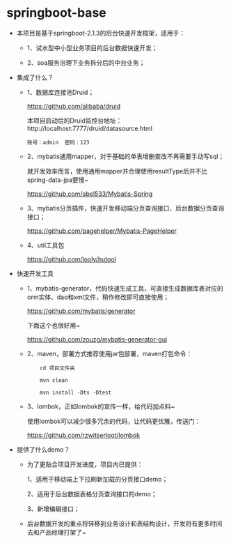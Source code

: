 # springboot-base

 - 本项目是基于springboot-2.1.3的后台快速开发框架，适用于：
 
    - 1、试水型中小型业务项目的后台数据快速开发；
    
    - 2、soa服务治理下业务拆分后的中台业务；
 
 

 - 集成了什么？
 
    - 1、数据库连接池Druid；
    
      https://github.com/alibaba/druid

      本项目启动后的Druid监控台地址：http://localhost:7777/druid/datasource.html 
       
          账号：admin  密码：123
  
    - 2、mybatis通用mapper，对于基础的单表增删查改不再需要手动写sql；
        
      就开发效率而言，使用通用mapper并合理使用resultType后并不比spring-data-jpa要慢~
       
      https://github.com/abel533/Mybatis-Spring
          
    - 3、mybatis分页插件，快速开发移动端分页查询接口、后台数据分页查询接口；
       
      https://github.com/pagehelper/Mybatis-PageHelper
            
    - 4、util工具包
       
      https://github.com/looly/hutool
          
            
       
 
 
  - 快速开发工具
  
      - 1、mybatis-generator，代码快速生成工具，可直接生成数据库表对应的orm实体、dao和xml文件，稍作修改即可直接使用；
      
          https://github.com/mybatis/generator
      
          下面这个也很好用~
      
          https://github.com/zouzg/mybatis-generator-gui
      
      - 2、maven，部署方式推荐使用jar包部署，maven打包命令：

        ```
            cd 项目文件夹

            mvn clean

            mvn install -Dts -Dtest
        
        ```
        
       - 3、lombok，正如lombok的宣传一样，给代码加点料~ 
       
            使用lombok可以减少很多冗余的代码，让代码更优雅，传送门：
            
            
            https://github.com/rzwitserloot/lombok
       
       
   - 提供了什么demo？
   
      - 为了更贴合项目开发进度，项目内已提供：
      
         1、适用于移动端上下拉刷新加载的分页接口demo；
         
         2、适用于后台数据表格分页查询接口的demo；
         
         3、新增编辑接口；
         
       - 后台数据开发的重点将转移到业务设计和表结构设计，开发将有更多时间去和产品经理打架了~   
          
